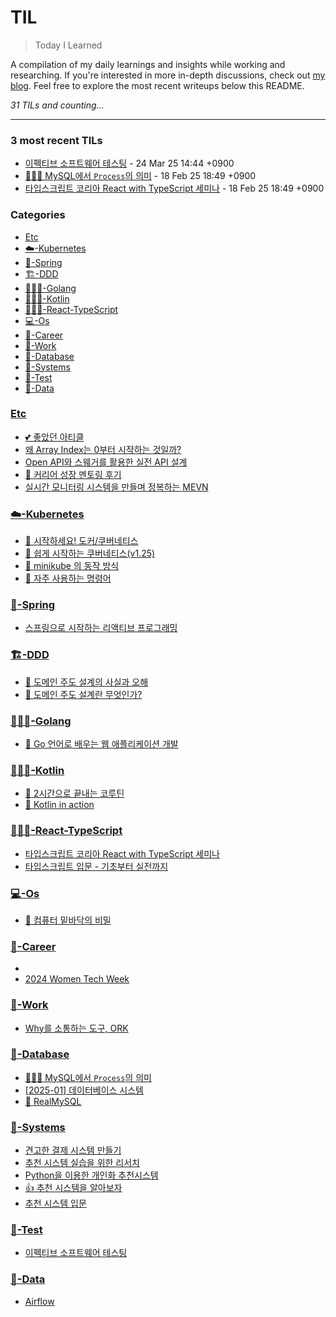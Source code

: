 # TIL
> Today I Learned

A compilation of my daily learnings and insights while working and researching.
If you're interested in more in-depth discussions, check out [my blog][1].
Feel free to explore the most recent writeups below this README.


_31 TILs and counting..._

---

### 3 most recent TILs

- [이펙티브 소프트웨어 테스팅](🧪-Test/effective-software-testing.md) - 24 Mar 25 14:44 +0900
- [👩🏻‍💻 MySQL에서 `Process`의 의미](💾-Database/MySQL에서-Process의-의미.md) - 18 Feb 25 18:49 +0900
- [타입스크립트 코리아 React with TypeScript 세미나](👩🏻‍💻-React-TypeScript/React-with-TypeScript-세미나.md) - 18 Feb 25 18:49 +0900

### Categories

- [Etc](#etc)
- [☁️-Kubernetes](#☁️-kubernetes)
- [🍃-Spring](#🍃-spring)
- [🏗️-DDD](#🏗️-ddd)
- [👩🏻‍💻-Golang](#👩🏻‍💻-golang)
- [👩🏻‍💻-Kotlin](#👩🏻‍💻-kotlin)
- [👩🏻‍💻-React-TypeScript](#👩🏻‍💻-react-typescript)
- [💻-Os](#💻-os)
- [💼-Career](#💼-career)
- [💼-Work](#💼-work)
- [💾-Database](#💾-database)
- [🚧-Systems](#🚧-systems)
- [🧪-Test](#🧪-test)
- [🪈-Data](#🪈-data)

### [Etc](#etc)
- [💕 좋았던 아티클](Etc/Reference-articles.md)
- [왜 Array Index는 0부터 시작하는 것일까?](Etc/Why-does-the-Array-Index-start-from-Zero.md)
- [Open API와 스웨거를 활용한 실전 API 설계](Etc/open-api.md)
- [👀 커리어 성장 멘토링 후기](Etc/udemy-career-mentoring.md)
- [실시간 모니터링 시스템을 만들며 정복하는 MEVN](Etc/실시간-모니터링-시스템을-만들며-정복하는-MEVN.md)

### [☁️-Kubernetes](#☁️-kubernetes)
- [🐳 시작하세요! 도커/쿠버네티스](☁️-Kubernetes/getting-started-with-docker-kubernetes.md)
- [🎥 쉽게 시작하는 쿠버네티스(v1.25)](☁️-Kubernetes/kubernetes-start.md)
- [👀 minikube 의  동작 방식](☁️-Kubernetes/miniKube-practice.md)
- [💪 자주 사용하는 명령어](☁️-Kubernetes/자주-쓰는-명령어.md)

### [🍃-Spring](#🍃-spring)
- [스프링으로 시작하는 리액티브 프로그래밍](🍃-Spring/spring-webflux-reactive-programing.md)

### [🏗️-DDD](#🏗️-ddd)
- [🤔 도메인 주도 설계의 사실과 오해](🏗️-DDD/Facts-and-Misconceptions-of-Domain-Driven-Design.md)
- [📖 도메인 주도 설계란 무엇인가?](🏗️-DDD/domain-driven-design-quickly.md)

### [👩🏻‍💻-Golang](#👩🏻‍💻-golang)
- [📖 Go 언어로 배우는 웹 애플리케이션 개발](👩🏻‍💻-Golang/DONE-web-application-development.md)

### [👩🏻‍💻-Kotlin](#👩🏻‍💻-kotlin)
- [📖 2시간으로 끝내는 코루틴](👩🏻‍💻-Kotlin/2hours-for-coroutine.md)
- [📖 Kotlin in action](👩🏻‍💻-Kotlin/kotlin-in-action.md)

### [👩🏻‍💻-React-TypeScript](#👩🏻‍💻-react-typescript)
- [타입스크립트 코리아 React with TypeScript 세미나](👩🏻‍💻-React-TypeScript/React-with-TypeScript-세미나.md)
- [타입스크립트 입문 - 기초부터 실전까지](👩🏻‍💻-React-TypeScript/typescript.md)

### [💻-Os](#💻-os)
- [📖 컴퓨터 밑바닥의 비밀](💻-Os/the-secret-of-computer.md)

### [💼-Career](#💼-career)
- [](💼-Career/2024-Geultto-10.md)
- [2024 Women Tech Week](💼-Career/2024-Women-Tech-Week.md)

### [💼-Work](#💼-work)
- [Why를 소통하는 도구, ORK](💼-Work/okr.md)

### [💾-Database](#💾-database)
- [👩🏻‍💻 MySQL에서 `Process`의 의미](💾-Database/MySQL에서-Process의-의미.md)
- [[2025-01] 데이터베이스 시스템](💾-Database/database-system.md)
- [📖 RealMySQL](💾-Database/real-mysql.md)

### [🚧-Systems](#🚧-systems)
- [견고한 결제 시스템 만들기](🚧-Systems/Payment-system.md)
- [추천 시스템 실습을 위한 리서치](🚧-Systems/recommend-system-research.md)
- [Python을 이용한 개인화 추천시스템](🚧-Systems/recommend-system-with-python.md)
- [👍 추천 시스템을 알아보자](🚧-Systems/recommend-system.md)
- [추천 시스템 입문](🚧-Systems/recommender-systems.md)

### [🧪-Test](#🧪-test)
- [이펙티브 소프트웨어 테스팅](🧪-Test/effective-software-testing.md)

### [🪈-Data](#🪈-data)
- [Airflow](🪈-Data/Airflow.md)

[1]: https://new-pow.tistory.com

